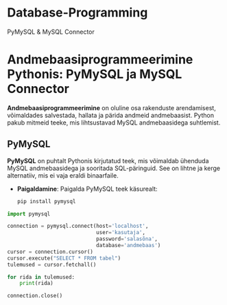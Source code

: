 # Database-Programming
PyMySQL &amp; MySQL Connector

# Andmebaasiprogrammeerimine Pythonis: PyMySQL ja MySQL Connector

**Andmebaasiprogrammeerimine** on oluline osa rakenduste arendamisest, võimaldades salvestada, hallata ja pärida andmeid andmebaasist. Python pakub mitmeid teeke, mis lihtsustavad MySQL andmebaasidega suhtlemist.

## PyMySQL

**PyMySQL** on puhtalt Pythonis kirjutatud teek, mis võimaldab ühenduda MySQL andmebaasidega ja sooritada SQL-päringuid. See on lihtne ja kerge alternatiiv, mis ei vaja eraldi binaarfaile.

- **Paigaldamine**: Paigalda PyMySQL teek käsurealt:  
  ```bash
  pip install pymysql


```python
import pymysql

connection = pymysql.connect(host='localhost',
                             user='kasutaja',
                             password='salasõna',
                             database='andmebaas')
cursor = connection.cursor()
cursor.execute("SELECT * FROM tabel")
tulemused = cursor.fetchall()

for rida in tulemused:
    print(rida)

connection.close()
```
